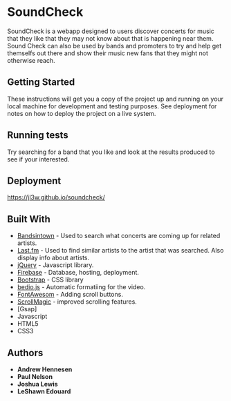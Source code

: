 # SoundCheck

SoundCheck is a webapp designed to users discover concerts for music that they like that they may not know about that is happening near them.  Sound Check can also be used by bands and promoters to try and help get themselfs out there and show their music new fans that they might not otherwise reach.

## Getting Started

These instructions will get you a copy of the project up and running on your local machine for development and testing purposes. See deployment for notes on how to deploy the project on a live system.


## Running tests

Try searching for a band that you like and look at the results produced to see if your interested.


## Deployment

https://jl3w.github.io/soundcheck/

## Built With

* [Bandsintown](https://manager.bandsintown.com/support/bandsintown-ap) - Used to search what concerts are coming up for related artists.
* [Last.fm](https://www.last.fm/api) - Used to find similar artists to the artist that was searched. Also display info about artists.
* [jQuery](https://api.jquery.com/) - Javascript library.
* [Firebase](https://firebase.google.com/docs/) - Database, hosting, deployment. 
* [Bootstrap](https://www.bootstrapcdn.com/) - CSS library
* [bedio.js](https://rishabhp.github.io/bideo.js/) - Automatic formatiing for the video.
* [FontAwesom](https://fontawesome.com/?from=io) - Adding scroll buttons.
* [ScrollMagic](http://scrollmagic.io/) - improved scrolling features.
* [Gsap]
* Javascript
* HTML5
* CSS3


## Authors

* **Andrew Hennesen**  
* **Paul Nelson** 
* **Joshua Lewis** 
* **LeShawn Edouard**
